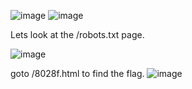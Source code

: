 ![image](https://github.com/user-attachments/assets/661dceee-f481-40dd-a0be-ad6a3c223938)
![image](https://github.com/user-attachments/assets/35bb7710-37c5-4ab2-ad2c-ffbecbf3cd3c)

Lets look at the /robots.txt page.

![image](https://github.com/user-attachments/assets/4f3aebfc-9f24-49ca-9750-37b73cb4a33e)

goto /8028f.html to find the flag.
![image](https://github.com/user-attachments/assets/b04ea335-b659-41f5-bdf2-383d148433f3)

